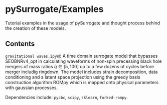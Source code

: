 # pySurrogate/Examples

Tutorial examples in the usage of pySurrogate and thought process behind the creation of these models.

## Contents

`gravitational waves.ipynb`
A time domain surrogate model that bypasses SEOBNRv4_opt in calculating waveforms of non-spin precessing black hole mergers of mass ratios $q \in [5, 100]$ up to a few dozens of cycles before merger includig ringdown. The model includes strain decomposition, data conditioning and a latent space projection using the greedy basis construction algorithm ROMpy which is mapped onto physical parameters with gaussian processes.

Dependencies include: `pycbc`, `scipy`, `sklearn`, `forked-rompy`.